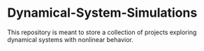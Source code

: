 # Dynamical-System-Simulations


This repository is meant to store a collection of projects exploring dynamical systems with nonlinear behavior.
